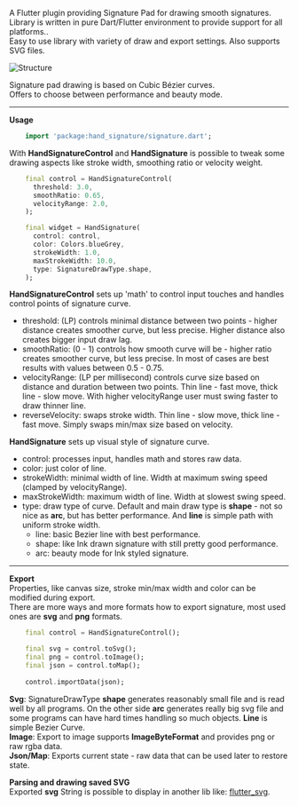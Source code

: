 A Flutter plugin providing Signature Pad for drawing smooth signatures. Library is written in pure Dart/Flutter environment to provide support for all platforms..\
Easy to use library with variety of draw and export settings. Also supports SVG files.

![Structure](https://raw.githubusercontent.com/RomanBase/hand_signature/master/doc/signature.png)

Signature pad drawing is based on Cubic Bézier curves.\
Offers to choose between performance and beauty mode.

---

**Usage**
```dart
    import 'package:hand_signature/signature.dart';
```

With **HandSignatureControl** and **HandSignature** is possible to tweak some drawing aspects like stroke width, smoothing ratio or velocity weight.
```dart
    final control = HandSignatureControl(
      threshold: 3.0,
      smoothRatio: 0.65,
      velocityRange: 2.0,
    );

    final widget = HandSignature(
      control: control,
      color: Colors.blueGrey,
      strokeWidth: 1.0,
      maxStrokeWidth: 10.0,
      type: SignatureDrawType.shape,
    );
```

**HandSignatureControl** sets up 'math' to control input touches and handles control points of signature curve.
- threshold: (LP) controls minimal distance between two points - higher distance creates smoother curve, but less precise. Higher distance also creates bigger input draw lag.
- smoothRatio: (0 - 1) controls how smooth curve will be - higher ratio creates smoother curve, but less precise. In most of cases are best results with values between 0.5 - 0.75.
- velocityRange: (LP per millisecond) controls curve size based on distance and duration between two points. Thin line - fast move, thick line - slow move. With higher velocityRange user must swing faster to draw thinner line.
- reverseVelocity: swaps stroke width. Thin line - slow move, thick line - fast move. Simply swaps min/max size based on velocity. 

**HandSignature** sets up visual style of signature curve.
- control: processes input, handles math and stores raw data.
- color: just color of line.
- strokeWidth: minimal width of line. Width at maximum swing speed (clamped by velocityRange).
- maxStrokeWidth: maximum width of line. Width at slowest swing speed.
- type: draw type of curve. Default and main draw type is **shape** - not so nice as **arc**, but has better performance. And **line** is simple path with uniform stroke width. 
  - line: basic Bezier line with best performance.
  - shape: like Ink drawn signature with still pretty good performance.
  - arc: beauty mode for Ink styled signature.
---

**Export**\
Properties, like canvas size, stroke min/max width and color can be modified during export.\
There are more ways and more formats how to export signature, most used ones are **svg** and **png** formats.
```dart
    final control = HandSignatureControl();

    final svg = control.toSvg();
    final png = control.toImage();
    final json = control.toMap();
    
    control.importData(json);
```
**Svg**: SignatureDrawType **shape** generates reasonably small file and is read well by all programs. On the other side **arc** generates really big svg file and some programs can have hard times handling so much objects. **Line** is simple Bezier Curve.\
**Image**: Export to image supports **ImageByteFormat** and provides png or raw rgba data.\
**Json/Map**: Exports current state - raw data that can be used later to restore state.

**Parsing and drawing saved SVG**\
Exported **svg** String is possible to display in another lib like: [flutter_svg](https://pub.dev/packages/flutter_svg).